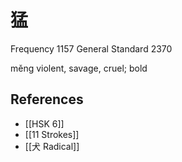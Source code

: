 # 猛
Frequency 1157
General Standard 2370

měng
violent, savage, cruel; bold

## References
- [[HSK 6]]
- [[11 Strokes]]
- [[犬 Radical]]